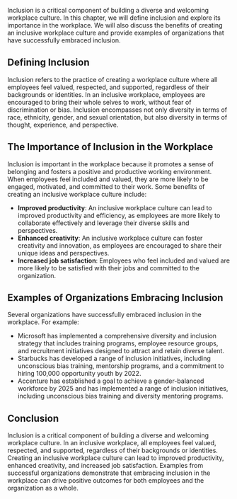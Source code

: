 
Inclusion is a critical component of building a diverse and welcoming workplace culture. In this chapter, we will define inclusion and explore its importance in the workplace. We will also discuss the benefits of creating an inclusive workplace culture and provide examples of organizations that have successfully embraced inclusion.

Defining Inclusion
------------------

Inclusion refers to the practice of creating a workplace culture where all employees feel valued, respected, and supported, regardless of their backgrounds or identities. In an inclusive workplace, employees are encouraged to bring their whole selves to work, without fear of discrimination or bias. Inclusion encompasses not only diversity in terms of race, ethnicity, gender, and sexual orientation, but also diversity in terms of thought, experience, and perspective.

The Importance of Inclusion in the Workplace
--------------------------------------------

Inclusion is important in the workplace because it promotes a sense of belonging and fosters a positive and productive working environment. When employees feel included and valued, they are more likely to be engaged, motivated, and committed to their work. Some benefits of creating an inclusive workplace culture include:

* **Improved productivity**: An inclusive workplace culture can lead to improved productivity and efficiency, as employees are more likely to collaborate effectively and leverage their diverse skills and perspectives.
* **Enhanced creativity**: An inclusive workplace culture can foster creativity and innovation, as employees are encouraged to share their unique ideas and perspectives.
* **Increased job satisfaction**: Employees who feel included and valued are more likely to be satisfied with their jobs and committed to the organization.

Examples of Organizations Embracing Inclusion
---------------------------------------------

Several organizations have successfully embraced inclusion in the workplace. For example:

* Microsoft has implemented a comprehensive diversity and inclusion strategy that includes training programs, employee resource groups, and recruitment initiatives designed to attract and retain diverse talent.
* Starbucks has developed a range of inclusion initiatives, including unconscious bias training, mentorship programs, and a commitment to hiring 100,000 opportunity youth by 2022.
* Accenture has established a goal to achieve a gender-balanced workforce by 2025 and has implemented a range of inclusion initiatives, including unconscious bias training and diversity mentoring programs.

Conclusion
----------

Inclusion is a critical component of building a diverse and welcoming workplace culture. In an inclusive workplace, all employees feel valued, respected, and supported, regardless of their backgrounds or identities. Creating an inclusive workplace culture can lead to improved productivity, enhanced creativity, and increased job satisfaction. Examples from successful organizations demonstrate that embracing inclusion in the workplace can drive positive outcomes for both employees and the organization as a whole.
